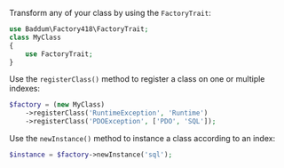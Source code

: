 Transform any of your class by using the `FactoryTrait`:

```php
use Baddum\Factory418\FactoryTrait;
class MyClass
{
    use FactoryTrait;
}
```

Use the `registerClass()` method to register a class on one or multiple indexes:

```php
$factory = (new MyClass)
	->registerClass('RuntimeException', 'Runtime')
	->registerClass('PDOException', ['PDO', 'SQL']);
```

Use the `newInstance()` method to instance a class according to an index:

```php
$instance = $factory->newInstance('sql');
```